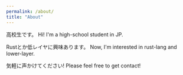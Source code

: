 ```yaml
---
permalink: /about/
title: "About"
---
```


高校生です。
Hi! I'm a high-school student in JP.

Rustとか低レイヤに興味あります。
Now, I'm interested in rust-lang and lower-layer.

気軽に声かけてください!
Please feel free to get contact!